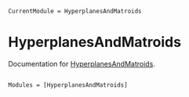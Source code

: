 ```@meta
CurrentModule = HyperplanesAndMatroids
```

# HyperplanesAndMatroids

Documentation for [HyperplanesAndMatroids](https://github.com/lienkaemper/HyperplanesAndMatroids.jl).

```@index
```

```@autodocs
Modules = [HyperplanesAndMatroids]
```
